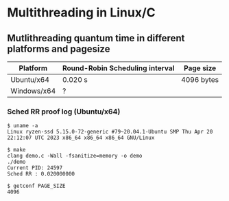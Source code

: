 # Multithreading in Linux/C

## Mutlithreading quantum time in different platforms and pagesize

|Platform   |Round-Robin Scheduling interval|Page size   |
|-----------|-------------------------------|------------|
|Ubuntu/x64 |0.020 s                        | 4096 bytes
|Windows/x64|?


### Sched RR proof log (Ubuntu/x64)

```
$ uname -a
Linux ryzen-ssd 5.15.0-72-generic #79~20.04.1-Ubuntu SMP Thu Apr 20 22:12:07 UTC 2023 x86_64 x86_64 x86_64 GNU/Linux

$ make
clang demo.c -Wall -fsanitize=memory -o demo
./demo
Current PID: 24597
Sched RR : 0.020000000
```

```
$ getconf PAGE_SIZE
4096
```
